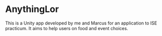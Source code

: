 # AnythingLor

This is a Unity app developed by me and Marcus for an application to ISE practicum. It aims to help users on food and event choices.
